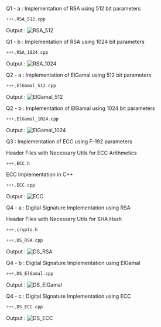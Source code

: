 Q1 - a : Implementation of RSA using 512 bit parameters

```c++
+++,RSA_512.cpp
```
Output : 
![RSA_512](/Submission/screenshots/RSA_512.jpg "RSA_512")

Q1 - b : Implementation of RSA using 1024 bit parameters

```c++
+++,RSA_1024.cpp
```
Output : 
![RSA_1024](/Submission/screenshots/RSA_1024.jpg "RSA_1024")

Q2 - a : Implementation of ElGamal using 512 bit parameters

```c++
+++,ElGamal_512.cpp
```
Output : 
![ElGamal_512](/Submission/screenshots/ElGamal_512.jpg "ElGamal_512")

Q2 - b : Implementation of ElGamal using 1024 bit parameters

```c++
+++,ElGamal_1024.cpp
```
Output : 
![ElGamal_1024](/Submission/screenshots/ElGamal_1024.jpg "ElGamal_1024")

Q3 : Implementation of ECC using F-192 parameters

Header Files with Necessary Utils for ECC Arithmetics

```c++
+++,ECC.h
```

ECC Implementation in C++

```c++
+++,ECC.cpp
```
Output : 
![ECC](/Submission/screenshots/ECC.jpg "ECC")

Q4 - a : Digital Signature Implementation using RSA

Header Files with Necessary Utils for SHA Hash

```c++
+++,crypto.h
```

```c++
+++,DS_RSA.cpp
```
Output : 
![DS_RSA](/Submission/screenshots/DS_RSA.jpg "DS_RSA")

Q4 - b : Digital Signature Implementation using ElGamal

```c++
+++,DS_ElGamal.cpp
```
Output : 
![DS_ElGamal](/Submission/screenshots/DS_ElGamal.jpg "DS_ElGamal")

Q4 - c : Digital Signature Implementation using ECC 

```c++
+++,DS_ECC.cpp
```
Output : 
![DS_ECC](/Submission/screenshots/DS_ECC.jpg "DS_ECC")